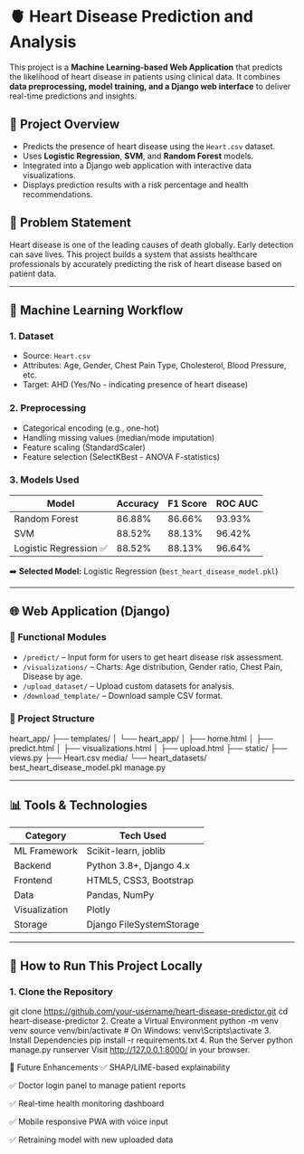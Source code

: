 # 🫀 Heart Disease Prediction and Analysis

This project is a **Machine Learning-based Web Application** that predicts the likelihood of heart disease in patients using clinical data. It combines **data preprocessing, model training, and a Django web interface** to deliver real-time predictions and insights.

## 📌 Project Overview

- Predicts the presence of heart disease using the `Heart.csv` dataset.
- Uses **Logistic Regression**, **SVM**, and **Random Forest** models.
- Integrated into a Django web application with interactive data visualizations.
- Displays prediction results with a risk percentage and health recommendations.

## 🎯 Problem Statement

Heart disease is one of the leading causes of death globally. Early detection can save lives. This project builds a system that assists healthcare professionals by accurately predicting the risk of heart disease based on patient data.

---

## 🧠 Machine Learning Workflow

### 1. **Dataset**
- Source: `Heart.csv`
- Attributes: Age, Gender, Chest Pain Type, Cholesterol, Blood Pressure, etc.
- Target: AHD (Yes/No - indicating presence of heart disease)

### 2. **Preprocessing**
- Categorical encoding (e.g., one-hot)
- Handling missing values (median/mode imputation)
- Feature scaling (StandardScaler)
- Feature selection (SelectKBest - ANOVA F-statistics)

### 3. **Models Used**
| Model | Accuracy | F1 Score | ROC AUC |
|-------|----------|----------|---------|
| Random Forest | 86.88% | 86.66% | 93.93% |
| SVM | 88.52% | 88.13% | 96.42% |
| Logistic Regression ✅ | 88.52% | 88.13% | 96.64% |

➡️ **Selected Model:** Logistic Regression (`best_heart_disease_model.pkl`)

---

## 🌐 Web Application (Django)

### 🔧 Functional Modules

- `/predict/` – Input form for users to get heart disease risk assessment.
- `/visualizations/` – Charts: Age distribution, Gender ratio, Chest Pain, Disease by age.
- `/upload_dataset/` – Upload custom datasets for analysis.
- `/download_template/` – Download sample CSV format.

### 📁 Project Structure
heart_app/ ├── templates/ │ └── heart_app/ │ ├── home.html │ ├── predict.html │ ├── visualizations.html │ ├── upload.html ├── static/ ├── views.py ├── Heart.csv media/ └── heart_datasets/ best_heart_disease_model.pkl manage.py

---

## 📊 Tools & Technologies

| Category | Tech Used |
|----------|-----------|
| ML Framework | Scikit-learn, joblib |
| Backend | Python 3.8+, Django 4.x |
| Frontend | HTML5, CSS3, Bootstrap |
| Data | Pandas, NumPy |
| Visualization | Plotly |
| Storage | Django FileSystemStorage |

---

## 🚀 How to Run This Project Locally

### 1. Clone the Repository
git clone https://github.com/your-username/heart-disease-predictor.git
cd heart-disease-predictor
2. Create a Virtual Environment
python -m venv venv
source venv/bin/activate  # On Windows: venv\Scripts\activate
3. Install Dependencies
pip install -r requirements.txt
4. Run the Server
python manage.py runserver
Visit http://127.0.0.1:8000/ in your browser.

🌟 Future Enhancements
✅ SHAP/LIME-based explainability

✅ Doctor login panel to manage patient reports

✅ Real-time health monitoring dashboard

✅ Mobile responsive PWA with voice input

✅ Retraining model with new uploaded data

